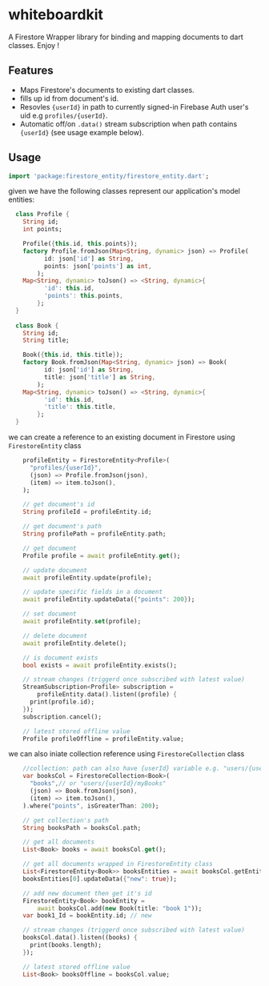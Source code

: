 # whiteboardkit

A Firestore Wrapper library for binding and mapping documents to dart classes. Enjoy !

## Features
- Maps Firestore's documents to existing dart classes.
- fills up id from document's id.
- Resovles `{userId}` in path to currently signed-in Firebase Auth user's uid e.g `profiles/{userId}`.
- Automatic off/on `.data()` stream subscription when path contains `{userId}` (see usage example below).

## Usage

```dart
import 'package:firestore_entity/firestore_entity.dart';
```

given we have the following classes represent our application's model entities:

```dart
  class Profile {
    String id;
    int points;

    Profile({this.id, this.points});
    factory Profile.fromJson(Map<String, dynamic> json) => Profile(
          id: json['id'] as String,
          points: json['points'] as int,
        );
    Map<String, dynamic> toJson() => <String, dynamic>{
          'id': this.id,
          'points': this.points,
        };
  }
  
  class Book {
    String id;
    String title;

    Book({this.id, this.title});
    factory Book.fromJson(Map<String, dynamic> json) => Book(
          id: json['id'] as String,
          title: json['title'] as String,
        );
    Map<String, dynamic> toJson() => <String, dynamic>{
          'id': this.id,
          'title': this.title,
        };
  }
```

we can create a reference to an existing document in Firestore using `FirestoreEntity` class

```dart
    profileEntity = FirestoreEntity<Profile>(
      "profiles/{userId}",
      (json) => Profile.fromJson(json),
      (item) => item.toJson(),
    );

    // get document's id
    String profileId = profileEntity.id;

    // get document's path
    String profilePath = profileEntity.path;

    // get document
    Profile profile = await profileEntity.get();

    // update document
    await profileEntity.update(profile);

    // update specific fields in a document
    await profileEntity.updateData({"points": 200});

    // set document
    await profileEntity.set(profile);

    // delete document
    await profileEntity.delete();

    // is document exists
    bool exists = await profileEntity.exists();

    // stream changes (triggerd once subscribed with latest value)
    StreamSubscription<Profile> subscription =
        profileEntity.data().listen((profile) {
      print(profile.id);
    });
    subscription.cancel();

    // latest stored offline value
    Profile profileOffline = profileEntity.value;
```

we can also iniate collection reference using `FirestoreCollection` class

```dart
    //collection: path can also have {userId} variable e.g. "users/{userId}/myBooks"
    var booksCol = FirestoreCollection<Book>(
      "books",// or "users/{userId}/myBooks"
      (json) => Book.fromJson(json),
      (item) => item.toJson(),
    ).where("points", isGreaterThan: 200);

    // get collection's path
    String booksPath = booksCol.path;

    // get all documents
    List<Book> books = await booksCol.get();

    // get all documents wrapped in FirestoreEntity class
    List<FirestoreEntity<Book>> booksEntities = await booksCol.getEntities();
    booksEntities[0].updateData({"new": true});

    // add new document then get it's id
    FirestoreEntity<Book> bookEntity =
        await booksCol.add(new Book(title: "book 1"));
    var book1_Id = bookEntity.id; // new

    // stream changes (triggerd once subscribed with latest value)
    booksCol.data().listen((books) {
      print(books.length);
    });

    // latest stored offline value
    List<Book> booksOffline = booksCol.value;
```
